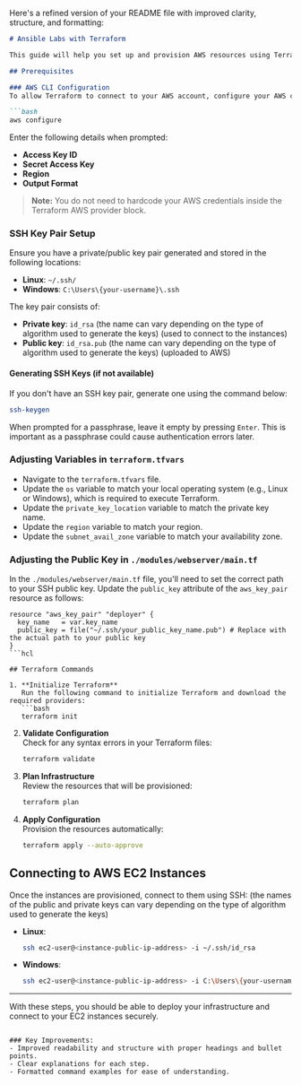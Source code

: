 Here's a refined version of your README file with improved clarity, structure, and formatting:

```markdown
# Ansible Labs with Terraform

This guide will help you set up and provision AWS resources using Terraform and Ansible. Follow the steps below to configure your environment and deploy infrastructure.

## Prerequisites

### AWS CLI Configuration
To allow Terraform to connect to your AWS account, configure your AWS credentials using the AWS CLI:

```bash
aws configure
```

Enter the following details when prompted:
- **Access Key ID**
- **Secret Access Key**
- **Region**
- **Output Format**

> **Note:** You do not need to hardcode your AWS credentials inside the Terraform AWS provider block.

### SSH Key Pair Setup
Ensure you have a private/public key pair generated and stored in the following locations:
- **Linux**: `~/.ssh/`
- **Windows**: `C:\Users\{your-username}\.ssh`

The key pair consists of:
- **Private key**: `id_rsa` (the name can vary depending on the type of algorithm used to generate the keys) (used to connect to the instances)
- **Public key**: `id_rsa.pub` (the name can vary depending on the type of algorithm used to generate the keys) (uploaded to AWS)

#### Generating SSH Keys (if not available)
If you don't have an SSH key pair, generate one using the command below:

```bash
ssh-keygen
```

When prompted for a passphrase, leave it empty by pressing `Enter`. This is important as a passphrase could cause authentication errors later.

### Adjusting Variables in `terraform.tfvars`
- Navigate to the `terraform.tfvars` file.
- Update the `os` variable to match your local operating system (e.g., Linux or Windows), which is required to execute Terraform.
- Update the `private_key_location` variable to match the private key name.
- Update the `region` variable to match your region.
- Update the `subnet_avail_zone` variable to match your availability zone.

### Adjusting the Public Key in `./modules/webserver/main.tf`
In the `./modules/webserver/main.tf` file, you'll need to set the correct path to your SSH public key. Update the `public_key` attribute of the `aws_key_pair` resource as follows:

```hcl
resource "aws_key_pair" "deployer" {
  key_name   = var.key_name
  public_key = file("~/.ssh/your_public_key_name.pub") # Replace with the actual path to your public key
}
```hcl

## Terraform Commands

1. **Initialize Terraform**  
   Run the following command to initialize Terraform and download the required providers:
   ```bash
   terraform init
   ```

2. **Validate Configuration**  
   Check for any syntax errors in your Terraform files:
   ```bash
   terraform validate
   ```

3. **Plan Infrastructure**  
   Review the resources that will be provisioned:
   ```bash
   terraform plan
   ```

4. **Apply Configuration**  
   Provision the resources automatically:
   ```bash
   terraform apply --auto-approve
   ```

## Connecting to AWS EC2 Instances

Once the instances are provisioned, connect to them using SSH:
(the names of the public and private keys can vary depending on the type of algorithm used to generate the keys)

- **Linux**:
  ```bash
  ssh ec2-user@<instance-public-ip-address> -i ~/.ssh/id_rsa
  ```

- **Windows**:
  ```bash
  ssh ec2-user@<instance-public-ip-address> -i C:\Users\{your-username}\.ssh\id_rsa
  ```

---

With these steps, you should be able to deploy your infrastructure and connect to your EC2 instances securely.
```

### Key Improvements:
- Improved readability and structure with proper headings and bullet points.
- Clear explanations for each step.
- Formatted command examples for ease of understanding.